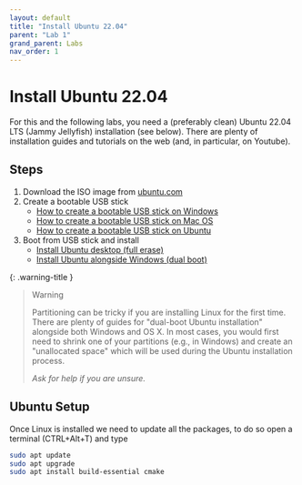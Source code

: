 ```yaml
---
layout: default
title: "Install Ubuntu 22.04"
parent: "Lab 1"
grand_parent: Labs
nav_order: 1
---
```


# Install Ubuntu 22.04

For this and the following labs, you need a (preferably clean) Ubuntu 22.04 LTS (Jammy Jellyfish) installation (see below). There are plenty of installation guides and tutorials on the web (and, in particular, on Youtube).

## Steps

1. Download the ISO image from [ubuntu.com](https://releases.ubuntu.com/jammy/ubuntu-22.04.4-desktop-amd64.iso)
2. Create a bootable USB stick
   - [How to create a bootable USB stick on Windows](https://tutorials.ubuntu.com/tutorial/tutorial-create-a-usb-stick-on-windows)
   - [How to create a bootable USB stick on Mac OS](https://tutorials.ubuntu.com/tutorial/tutorial-create-a-usb-stick-on-macos)
   - [How to create a bootable USB stick on Ubuntu](https://tutorials.ubuntu.com/tutorial/tutorial-create-a-usb-stick-on-ubuntu)
3. Boot from USB stick and install
   - [Install Ubuntu desktop (full erase)](https://tutorials.ubuntu.com/tutorial/tutorial-install-ubuntu-desktop)
   - [Install Ubuntu alongside Windows (dual boot)](https://itsfoss.com/install-ubuntu-1404-dual-boot-mode-windows-8-81-uefi/)


{: .warning-title } 
> Warning
>
> Partitioning can be tricky if you are installing Linux for the first time. There are plenty of guides for "dual-boot Ubuntu installation" alongside both Windows and OS X. In most cases, you would first need to shrink one of your partitions (e.g., in Windows) and create an "unallocated space" which will be used during the Ubuntu installation process.
> 
> *Ask for help if you are unsure.*

## Ubuntu Setup

Once Linux is installed we need to update all the packages, to do so open a terminal (CTRL+Alt+T) and type

```bash
sudo apt update
sudo apt upgrade
sudo apt install build-essential cmake
```
